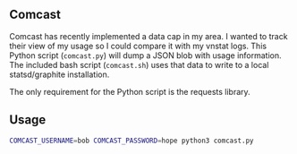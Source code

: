 Comcast
-------
Comcast has recently implemented a data cap in my area. I wanted to track their
view of my usage so I could compare it with my vnstat logs. This Python script
(`comcast.py`) will dump a JSON blob with usage information. The included bash
script (`comcast.sh`) uses that data to write to a local statsd/graphite
installation.

The only requirement for the Python script is the requests library.

Usage
-----
```bash
COMCAST_USERNAME=bob COMCAST_PASSWORD=hope python3 comcast.py
```
